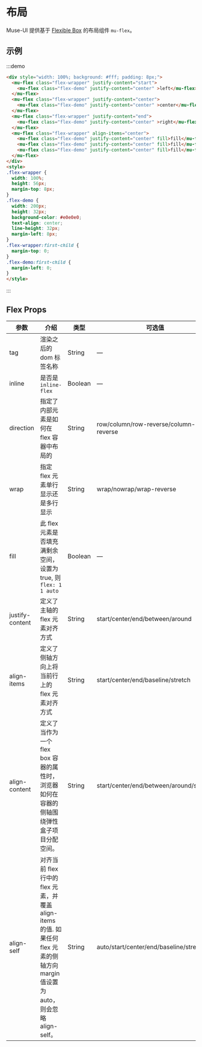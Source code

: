 <style>
.flex-wrapper {
  width: 100%;
  height: 56px;
  margin-top: 8px;
}
.flex-demo {
  width: 200px;
  height: 32px;
  background-color: #e0e0e0;
  text-align: center;
  line-height: 32px;
  margin-left: 8px;
}
.flex-wrapper:first-child {
  margin-top: 0;
}
.flex-demo:first-child {
  margin-left: 0;
}

</style>
# 布局

Muse-UI 提供基于 [Flexible Box](https://developer.mozilla.org/docs/Web/CSS/CSS_Flexible_Box_Layout/Using_CSS_flexible_boxes) 的布局组件 `mu-flex`。

## 示例

:::demo
```html
<div style="width: 100%; background: #fff; padding: 8px;">
  <mu-flex class="flex-wrapper" justify-content="start">
    <mu-flex class="flex-demo" justify-content="center" >left</mu-flex>
  </mu-flex>
  <mu-flex class="flex-wrapper" justify-content="center">
    <mu-flex class="flex-demo" justify-content="center" >center</mu-flex>
  </mu-flex>
  <mu-flex class="flex-wrapper" justify-content="end">
    <mu-flex class="flex-demo" justify-content="center" >right</mu-flex>
  </mu-flex>
  <mu-flex class="flex-wrapper" align-items="center">
    <mu-flex class="flex-demo" justify-content="center" fill>fill</mu-flex>
    <mu-flex class="flex-demo" justify-content="center" fill>fill</mu-flex>
    <mu-flex class="flex-demo" justify-content="center" fill>fill</mu-flex>
  </mu-flex>
</div>
<style>
.flex-wrapper {
  width: 100%;
  height: 56px;
  margin-top: 8px;
}
.flex-demo {
  width: 200px;
  height: 32px;
  background-color: #e0e0e0;
  text-align: center;
  line-height: 32px;
  margin-left: 8px;
}
.flex-wrapper:first-child {
  margin-top: 0;
}
.flex-demo:first-child {
  margin-left: 0;
}
</style>
```
:::

## Flex Props
| 参数 | 介绍 | 类型 | 可选值 | 默认值 |
|------|------|------|------|------|
| tag | 渲染之后的 dom 标签名称 | String | — | div |
| inline | 是否是`inline-flex` | Boolean | — | false |
| direction | 指定了内部元素是如何在 flex 容器中布局的 | String | row/column/row-reverse/column-reverse | row |
| wrap | 指定 flex 元素单行显示还是多行显示 | String | wrap/nowrap/wrap-reverse | nowrap |
| fill | 此 flex 元素是否填充满剩余空间， 设置为 true, 则 `flex: 1 1 auto`  | Boolean | — | false |
| justify-content | 定义了主轴的 flex 元素对齐方式 | String | start/center/end/between/around | start |
| align-items | 定义了侧轴方向上将当前行上的 flex 元素对齐方式 | String | start/center/end/baseline/stretch | start |
| align-content | 定义了当作为一个 flex box 容器的属性时，浏览器如何在容器的侧轴围绕弹性盒子项目分配空间。 | String | start/center/end/between/around/stretch | — |
| align-self | 对齐当前 flex 行中的 flex 元素，并覆盖 align-items 的值. 如果任何 flex 元素的侧轴方向 margin 值设置为 auto，则会忽略 align-self。 | String | auto/start/center/end/baseline/stretch | — |
